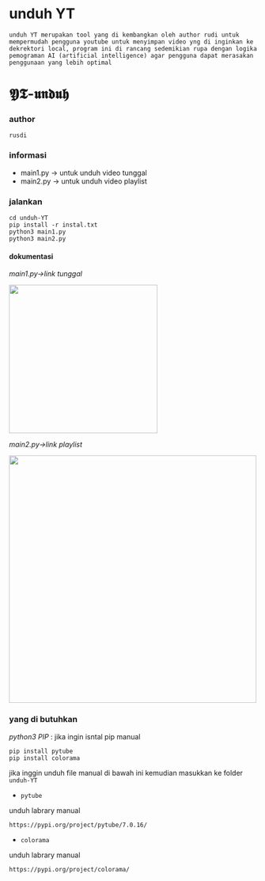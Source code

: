 # unduh YT
 ``` unduh YT merupakan tool yang di kembangkan oleh author rudi untuk mempermudah pengguna youtube untuk menyimpan video yng di inginkan ke dekrektori local, program ini di rancang sedemikian rupa dengan logika pemograman AI (artificial intelligence) agar pengguna dapat merasakan penggunaan yang lebih optimal ``` 
# 𝖄𝕿-𝖚𝖓𝖉𝖚𝖍

### author
`rusdi`
### informasi
- main1.py -> untuk unduh video tunggal
- main2.py -> untuk unduh video playlist
### jalankan
```
cd unduh-YT
pip install -r instal.txt
python3 main1.py
python3 main2.py
```
#### dokumentasi
*main1.py->link tunggal*

<img src="https://github.com/rusdy-cyber/unduh-YT/blob/main/img/1.png" width="300px">

*main2.py->link playlist*

<img src="https://github.com/rusdy-cyber/unduh-YT/blob/main/img/2.png" width="500px">

### yang di butuhkan
*python3*
*PIP* :
jika ingin isntal pip manual
```
pip install pytube
pip install colorama
```
jika inggin unduh file manual di bawah ini kemudian masukkan ke folder `unduh-YT`

-  `pytube`

unduh labrary manual
```
https://pypi.org/project/pytube/7.0.16/
```
-  `colorama`

unduh labrary manual
```
https://pypi.org/project/colorama/
```

